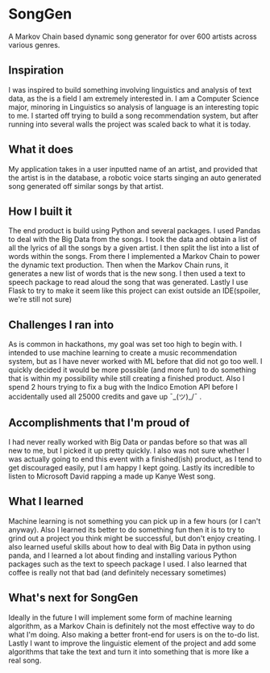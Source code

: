# SongGen
A Markov Chain based dynamic song generator for over 600 artists across various genres.

## Inspiration
I was inspired to build something involving linguistics and analysis of text data, as the is a field I am extremely interested in.  I am a Computer Science major, minoring in Linguistics so analysis of language is an interesting topic to me.  I started off trying to build a song recommendation system, but after running into several walls the project was scaled back to what it is today.
## What it does
My application takes in a user inputted name of an artist, and provided that the artist is in the database, a robotic voice starts singing an auto generated song generated off similar songs by that artist.
## How I built it
The end product is build using Python and several packages.  I used Pandas to deal with the Big Data from the songs.  I took the data and obtain a list of all the lyrics of all the songs by a given artist.  I then split the list into a list of words within the songs.  From there I implemented a Markov Chain to power the dynamic text production.  Then when the Markov Chain runs, it generates a new list of words that is the new song.  I then used a text to speech package to read aloud the song that was generated.  Lastly I use Flask to try to make it seem like this project can exist outside an IDE(spoiler, we're still not sure) 
## Challenges I ran into
As is common in hackathons, my goal was set too high to begin with.  I intended to use machine learning to create a music recommendation system, but as I have never worked with ML before that did not go too well.  I quickly decided it would be more possible (and more fun) to do something that is within my possibility while still creating a finished product.  Also I spend 2 hours trying to fix a bug with the Indico Emotion API before I accidentally used all 25000 credits and gave up  ¯\_(ツ)_/¯ .  
## Accomplishments that I'm proud of
I had never really worked with Big Data or pandas before so that was all new to me, but I picked it up pretty quickly.   I also was not sure whether I was actually going to end this event with a finished(ish) product, as I tend to get discouraged easily, put I am happy I kept going.  Lastly its incredible to listen to Microsoft David rapping a made up Kanye West song.
## What I learned
Machine learning is not something you can pick up in a few hours (or I can't anyway).  Also I learned its better to do something fun then it is to try to grind out a project you think might be successful, but don't enjoy creating.  I also learned useful skills about how to deal with Big Data in python using panda, and I learned a lot about finding and installing various Python packages such as the text to speech package I used.  I also learned that coffee is really not that bad (and definitely necessary sometimes)

## What's next for SongGen
Ideally in the future I will implement some form of machine learning algorithm, as a Markov Chain is definitely not the most effective way to do what I'm doing.  Also making a better front-end for users is on the to-do list.  Lastly I want to improve the linguistic element of the project and add some algorithms that take the text and turn it into something that is more like a real song.
